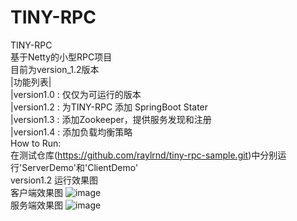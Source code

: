 # TINY-RPC
TINY-RPC  
基于Netty的小型RPC项目  
目前为version_1.2版本  
|功能列表|  
|version1.0 : 仅仅为可运行的版本  
|version1.2 : 为TINY-RPC 添加 SpringBoot Stater  
|version1.3 : 添加Zookeeper，提供服务发现和注册  
|version1.4 : 添加负载均衡策略  
How to Run:  
在测试仓库(https://github.com/raylrnd/tiny-rpc-sample.git)中分别运行'ServerDemo'和'ClientDemo'  
version1.2 运行效果图  
客户端效果图
![image](https://upload-images.jianshu.io/upload_images/16081207-b3a03e4f80c366af.png)  
服务端效果图
![image](https://upload-images.jianshu.io/upload_images/16081207-3c0abbcb20799619.png)  

